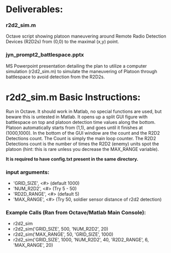 # Deliverables:

### r2d2_sim.m
Octave script showing platoon maneuvering around Remote Radio Detection Devices (R2D2s) from (0,0) to the maximal (x,y) point.

### jyn_prompt2_battlespace.pptx
MS Powerpoint presentation detailing the plan to utilize a computer simulation (r2d2_sim.m) to simulate the maneuvering of Platoon through battlespace to avoid detection from the R2D2s.

# r2d2_sim.m Basic Instructions:

   Run in Octave.  It should work in Matlab, no special functions are used, but beware this is untested in Matlab. 
   It opens up a split GUI figure with battlespace on top and platoon detection time values along the bottom.
   Platoon automatically starts from (1,1), and goes until it finishes at (1000,1000).
   In the bottom of the GUI window are the count and the R2D2 Detections count.
   The Count is simply the main loop counter.  The R2D2 Detections count is the
   number of times the R2D2 (enemy) units spot the platoon (hint: this is rare unless you decrease the MAX_RANGE variable).
  
   **It is required to have config.txt present in the same directory.**
   

### input arguments:
   - 'GRID_SIZE', <#> (default 1000)
   - 'NUM_R2D2', <#>  (Try 5 - 50)
   - 'RD2D_RANGE', <#> (default 5)
   - 'MAX_RANGE', <#>  (Try 50, soldier sensor distance of r2d2 detection)
   
### Example Calls (Ran from Octave/Matlab Main Console):
   - r2d2_sim
   - r2d2_sim('GRID_SIZE', 500, 'NUM_R2D2', 20)
   - r2d2_sim('MAX_RANGE', 50, 'GRID_SIZE', 1000)
   - r2d2_sim('GRID_SIZE', 1000, 'NUM_R2D2', 40, 'R2D2_RANGE', 6, 'MAX_RANGE', 20)
